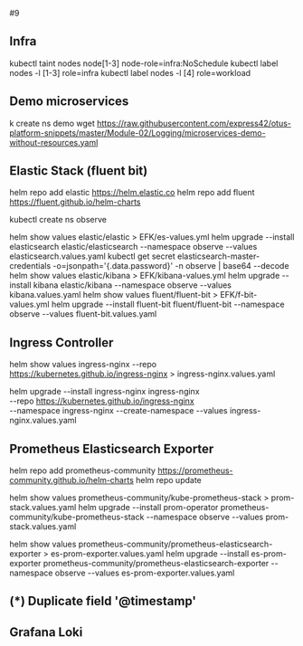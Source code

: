 #9 

## Infra

kubectl taint nodes node[1-3] node-role=infra:NoSchedule
kubectl label nodes -l [1-3] role=infra
kubectl label nodes -l [4] role=workload

## Demo microservices

k create ns demo
wget https://raw.githubusercontent.com/express42/otus-platform-snippets/master/Module-02/Logging/microservices-demo-without-resources.yaml


## Elastic Stack (fluent bit)

helm repo add elastic https://helm.elastic.co
helm repo add fluent https://fluent.github.io/helm-charts

kubectl create ns observe

helm show values elastic/elastic > EFK/es-values.yml
helm upgrade --install elasticsearch elastic/elasticsearch --namespace observe --values elasticsearch.values.yaml
kubectl get secret elasticsearch-master-credentials -o=jsonpath='{.data.password}' -n observe | base64 --decode
helm show values elastic/kibana > EFK/kibana-values.yml
helm upgrade --install kibana elastic/kibana --namespace observe --values kibana.values.yaml
helm show values fluent/fluent-bit > EFK/f-bit-values.yml
helm upgrade --install fluent-bit fluent/fluent-bit --namespace observe --values fluent-bit.values.yaml

## Ingress Controller

helm show values ingress-nginx --repo https://kubernetes.github.io/ingress-nginx > ingress-nginx.values.yaml

helm upgrade --install ingress-nginx ingress-nginx \
  --repo https://kubernetes.github.io/ingress-nginx \
  --namespace ingress-nginx --create-namespace --values ingress-nginx.values.yaml

## Prometheus Elasticsearch Exporter

helm repo add prometheus-community https://prometheus-community.github.io/helm-charts
helm repo update

helm show values prometheus-community/kube-prometheus-stack > prom-stack.values.yaml
helm upgrade --install prom-operator prometheus-community/kube-prometheus-stack --namespace observe --values prom-stack.values.yaml

helm show values prometheus-community/prometheus-elasticsearch-exporter > es-prom-exporter.values.yaml
helm upgrade --install es-prom-exporter prometheus-community/prometheus-elasticsearch-exporter --namespace observe --values es-prom-exporter.values.yaml

## (*) Duplicate field '@timestamp'


## Grafana Loki
